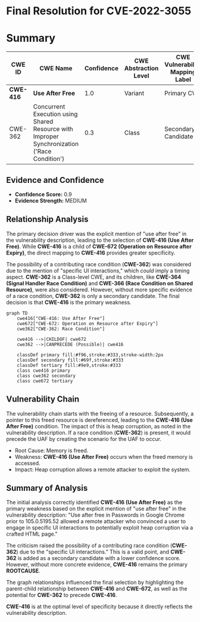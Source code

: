 # Final Resolution for CVE-2022-3055

# Summary
| CWE ID | CWE Name | Confidence | CWE Abstraction Level | CWE Vulnerability Mapping Label | CWE-Vulnerability Mapping Notes |
|---|---|---|---|---|---|
| **CWE-416** | **Use After Free** | 1.0 | Variant | Primary CWE | Allowed |
| CWE-362 | Concurrent Execution using Shared Resource with Improper Synchronization ('Race Condition') | 0.3 | Class | Secondary Candidate | Allowed-with-Review |

## Evidence and Confidence

*   **Confidence Score:** 0.9
*   **Evidence Strength:** MEDIUM

## Relationship Analysis
The primary decision driver was the explicit mention of "use after free" in the vulnerability description, leading to the selection of **CWE-416 (Use After Free)**. While **CWE-416** is a child of **CWE-672 (Operation on Resource after Expiry)**, the direct mapping to **CWE-416** provides greater specificity.

The possibility of a contributing race condition (**CWE-362**) was considered due to the mention of "specific UI interactions," which *could* imply a timing aspect. **CWE-362** is a Class-level CWE, and its children, like **CWE-364 (Signal Handler Race Condition)** and **CWE-366 (Race Condition on Shared Resource)**, were also considered. However, without more specific evidence of a race condition, **CWE-362** is only a secondary candidate. The final decision is that **CWE-416** is the primary weakness.

```mermaid
graph TD
    cwe416["CWE-416: Use After Free"]
    cwe672["CWE-672: Operation on Resource after Expiry"]
    cwe362["CWE-362: Race Condition"]
    
    cwe416 -->|CHILDOF| cwe672
    cwe362 -->|CANPRECEDE (Possible)| cwe416
    
    classDef primary fill:#f96,stroke:#333,stroke-width:2px
    classDef secondary fill:#69f,stroke:#333
    classDef tertiary fill:#9e9,stroke:#333
    class cwe416 primary
    class cwe362 secondary
    class cwe672 tertiary
```

## Vulnerability Chain
The vulnerability chain starts with the freeing of a resource. Subsequently, a pointer to this freed resource is dereferenced, leading to the **CWE-416 (Use After Free)** condition. The impact of this is heap corruption, as noted in the vulnerability description. If a race condition (**CWE-362**) is present, it would precede the UAF by creating the scenario for the UAF to occur.
  - Root Cause: Memory is freed.
  - Weakness: **CWE-416 (Use After Free)** occurs when the freed memory is accessed.
  - Impact: Heap corruption allows a remote attacker to exploit the system.

## Summary of Analysis
The initial analysis correctly identified **CWE-416 (Use After Free)** as the primary weakness based on the explicit mention of "use after free" in the vulnerability description: "Use after free in Passwords in Google Chrome prior to 105.0.5195.52 allowed a remote attacker who convinced a user to engage in specific UI interactions to potentially exploit heap corruption via a crafted HTML page."

The criticism raised the possibility of a contributing race condition (**CWE-362**) due to the "specific UI interactions." This is a valid point, and **CWE-362** is added as a secondary candidate with a lower confidence score. However, without more concrete evidence, **CWE-416** remains the primary **ROOTCAUSE**.

The graph relationships influenced the final selection by highlighting the parent-child relationship between **CWE-416** and **CWE-672**, as well as the potential for **CWE-362** to precede **CWE-416**.

**CWE-416** is at the optimal level of specificity because it directly reflects the vulnerability description.